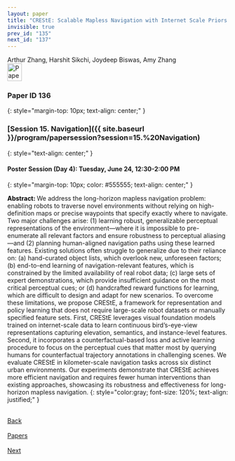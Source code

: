 ```yaml
---
layout: paper
title: "CREStE: Scalable Mapless Navigation with Internet Scale Priors and Counterfactual Guidance"
invisible: true
prev_id: "135"
next_id: "137"
---
```

<div class="paper-authors">
  <div class="paper-author-box">
    <div class="paper-author-name">Arthur Zhang, Harshit Sikchi, Joydeep Biswas, Amy Zhang</div>
    <div class="paper-author-uni"></div>
  </div>
</div>

<div class="paper-pdf">
  <div>
    <a href="https://www.roboticsproceedings.org/rss21/p136.pdf" title="Download PDF" target="_blank">
      <img src="{{ site.baseurl }}/images/paper_link_cardinal_red.png" alt="Paper PDF" width="33" height="40" />
    </a>
  </div>
</div>

### Paper ID 136
{: style="margin-top: 10px; text-align: center;" }

### [Session 15. Navigation]({{ site.baseurl }}/program/papersession?session=15.%20Navigation)
{: style="text-align: center;" }

#### Poster Session (Day 4): Tuesday, June 24, 12:30-2:00 PM
{: style="margin-top: 10px; color: #555555; text-align: center;" }

<b style="color: black;">Abstract: </b>We address the long-horizon mapless navigation problem: enabling robots to traverse novel environments without relying on high-definition maps or precise waypoints that specify exactly where to navigate. Two major challenges arise: (1) learning robust, generalizable perceptual representations of the environment—where it is impossible to pre-enumerate all relevant factors and ensure robustness to perceptual aliasing—and (2) planning human-aligned navigation paths using these learned features. Existing solutions often struggle to generalize due to their reliance on: (a) hand-curated object lists, which overlook new, unforeseen factors; (b) end-to-end learning of navigation-relevant features, which is constrained by the limited availability of real robot data; (c) large sets of expert demonstrations, which provide insufficient guidance on the most critical perceptual cues; or (d) handcrafted reward functions for learning, which are difficult to design and adapt for new scenarios. To overcome these limitations, we propose CREStE, a framework for representation and policy learning that does not require large-scale robot datasets or manually specified feature sets. First, CREStE  leverages visual foundation models trained on internet-scale data to learn continuous bird’s-eye-view representations capturing elevation, semantics, and instance-level features. Second, it incorporates a counterfactual-based loss and active learning procedure to focus on the perceptual cues that matter most by querying humans for counterfactual trajectory annotations in challenging scenes. We evaluate CREStE in kilometer-scale navigation tasks across six distinct urban environments. Our experiments demonstrate that CREStE achieves more efficient navigation and requires fewer human interventions than existing approaches, showcasing its robustness and effectiveness for long-horizon mapless navigation.
{: style="color:gray; font-size: 120%; text-align: justified;" }

<div class="paper-menu">
  <div class="paper-menu-inner">
    <a href="{{ site.baseurl }}/program/papers/135/" title="Previous Paper">
            <div class="paper-menu-icon">
                <i class="fa fa-chevron-left"></i><br>
                <span class="paper-menu-label">Back</span>
            </div>
        </a>
    <a href="{{ site.baseurl }}/program/papers" title="All Papers">
      <div class="paper-menu-icon">
        <i class="fa fa-list"></i><br>
        <span class="paper-menu-label">Papers</span>
      </div>
    </a>
    <a href="{{ site.baseurl }}/program/papers/137/" title="Next Paper">
            <div class="paper-menu-icon">
                <i class="fa fa-chevron-right"></i><br>
                <span class="paper-menu-label">Next</span>
            </div>
        </a>
  </div>
</div>
